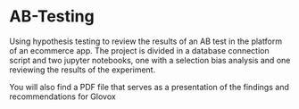 # AB-Testing

Using hypothesis testing to review the results of an AB test in the platform of an ecommerce app.
The project is divided in a database connection script and two jupyter notebooks, one with a selection bias analysis and one reviewing the results of the experiment.

You will also find a PDF file that serves as a presentation of the findings and recommendations for Glovox
